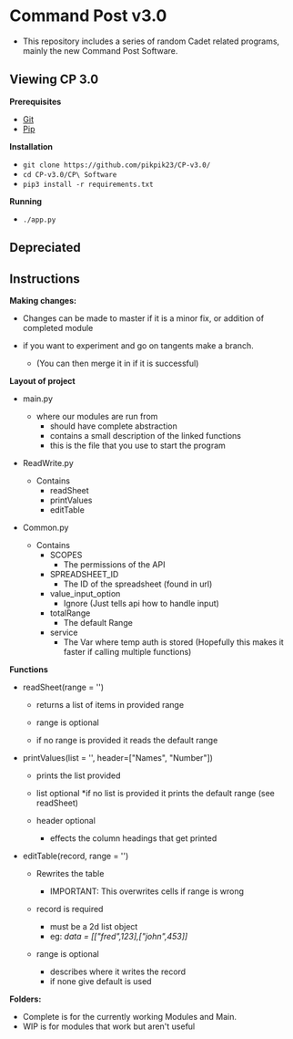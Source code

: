 # Command Post v3.0

* This repository includes a series of random Cadet related programs, mainly the new Command Post Software.

## Viewing CP 3.0
**Prerequisites**
* [Git](https://git-scm.com/)
* [Pip](https://pip.pypa.io/en/stable/installing/)

**Installation**
* `git clone https://github.com/pikpik23/CP-v3.0/`
* `cd CP-v3.0/CP\ Software`
* `pip3 install -r requirements.txt`

**Running**
* `./app.py`




## Depreciated
## Instructions

**Making changes:**
* Changes can be made to master if it is a minor fix, or addition of completed module

* if you want to experiment and go on tangents make a branch. 
  * (You can then merge it in if it is successful)

**Layout of project**
* main.py 
  * where our modules are run from
    * should have complete abstraction
    * contains a small description of the linked functions
    * this is the file that you use to start the program
    
* ReadWrite.py
  * Contains
    * readSheet
    * printValues
    * editTable
* Common.py
  * Contains
    * SCOPES
      * The permissions of the API
    * SPREADSHEET_ID
      * The ID of the spreadsheet (found in url)
    * value_input_option
      * Ignore (Just tells api how to handle input)
    * totalRange
    	* The default Range
    * service
      * The Var where temp auth is stored (Hopefully this makes it faster if calling multiple functions)

**Functions**
* readSheet(range = '')
	
	* returns a list of items in provided range
	
	* range is optional
	* if no range is provided it reads the default range

* printValues(list = '', header=["Names", "Number"])

	* prints the list provided
	
	* list optional
	  *if no list is provided it prints the default range (see readSheet)

	* header optional
	  * effects the column headings that get printed

* editTable(record, range = '')

	* Rewrites the table
	  * IMPORTANT: This overwrites cells if range is wrong

	* record is required
	  * must be a 2d list object
	  * eg: *data = [["fred",123],["john",453]]*

	* range is optional
	  * describes where it writes the record
	  * if none give default is used

**Folders:**
* Complete is for the currently working Modules and Main.
* WIP is for modules that work but aren't useful
